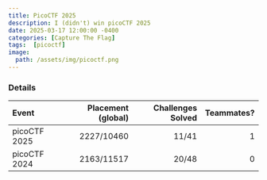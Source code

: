 ```yaml
---
title: PicoCTF 2025
description: I (didn't) win picoCTF 2025
date: 2025-03-17 12:00:00 -0400
categories: [Capture The Flag]
tags:  [picoctf]
image:
  path: /assets/img/picoctf.png
---
```


### Details

| Event                      | Placement (global)         | Challenges Solved | Teammates?
| :------------------------- | -----------------: | ------: | ---: |
| picoCTF 2025               | 2227/10460   | 11/41   | 1 
| picoCTF 2024               | 2163/11517   | 20/48   | 0

